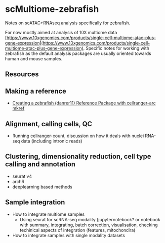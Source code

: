 # scMultiome-zebrafish
Notes on scATAC+RNAseq analysis specifically for zebrafish.

For now mostly aimed at analysis of 10X multiome data [https://www.10xgenomics.com/products/single-cell-multiome-atac-plus-gene-expression](https://www.10xgenomics.com/products/single-cell-multiome-atac-plus-gene-expression). Specific notes for working with zebrafish as the default analysis packages are usually oriented towards human and mouse samples.

## Resources


## Making a reference 

* [Creating a zebrafish (danrer11) Reference Package with cellranger-arc mkref](cellranger-arc-mkref.md)

## Alignment, calling cells, QC

* Running cellranger-count, discussion on how it deals with nuclei RNA-seq data (including intronic reads)

## Clustering, dimensionality reduction, cell type calling and annotation
* seurat v4
* archR
* deeplearning based methods

## Sample integration
* How to integrate multiome samples
  * Using seurat for scRNA-seq modality (jupyternotebook? or notebook with summary, integrating, batch correction, visualisation, checking techinical aspects of integration (features, mitochondira)
* How to integrate samples with single modality datasets
